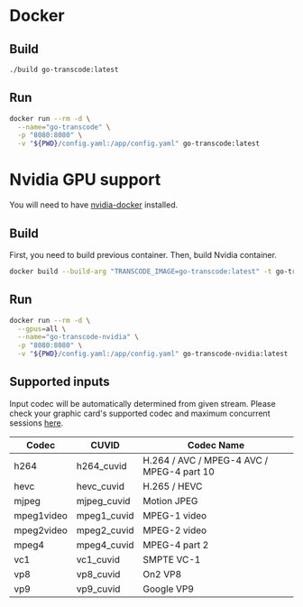 # Docker

## Build

```sh
./build go-transcode:latest
```

## Run

```sh
docker run --rm -d \
  --name="go-transcode" \
  -p "8080:8080" \
  -v "${PWD}/config.yaml:/app/config.yaml" go-transcode:latest
```

# Nvidia GPU support

You will need to have [nvidia-docker](https://github.com/NVIDIA/nvidia-docker) installed.

## Build

First, you need to build previous container. Then, build Nvidia container.

```sh
docker build --build-arg "TRANSCODE_IMAGE=go-transcode:latest" -t go-transcode-nvidia:latest -f Dockerfile.nvidia ..
```

## Run

```sh
docker run --rm -d \
  --gpus=all \
  --name="go-transcode-nvidia" \
  -p "8080:8080" \
  -v "${PWD}/config.yaml:/app/config.yaml" go-transcode-nvidia:latest
```

## Supported inputs

Input codec will be automatically determined from given stream. Please check your graphic card's supported codec and maximum concurrent sessions [here](https://developer.nvidia.com/video-encode-decode-gpu-support-matrix).

| Codec      | CUVID       | Codec Name                                |
| ---------- | ----------- | ----------------------------------------- |
| h264       | h264_cuvid  | H.264 / AVC / MPEG-4 AVC / MPEG-4 part 10 |
| hevc       | hevc_cuvid  | H.265 / HEVC                              |
| mjpeg      | mjpeg_cuvid | Motion JPEG                               |
| mpeg1video | mpeg1_cuvid | MPEG-1 video                              |
| mpeg2video | mpeg2_cuvid | MPEG-2 video                              |
| mpeg4      | mpeg4_cuvid | MPEG-4 part 2                             |
| vc1        | vc1_cuvid   | SMPTE VC-1                                |
| vp8        | vp8_cuvid   | On2 VP8                                   |
| vp9        | vp9_cuvid   | Google VP9                                |

